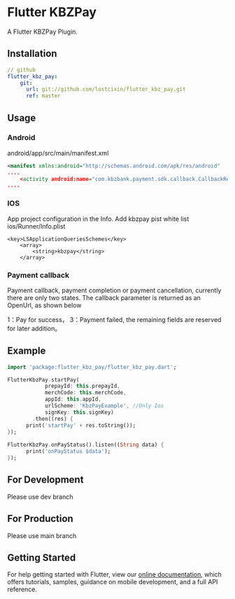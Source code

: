 # Flutter KBZPay 

A Flutter KBZPay Plugin.

## Installation
```yaml
// github
flutter_kbz_pay:
    git:
      url: git://github.com/lostcixin/flutter_kbz_pay.git
      ref: master
```
## Usage
### Android
android/app/src/main/manifest.xml
```xml
<manifest xmlns:android="http://schemas.android.com/apk/res/android"
....
	<activity android:name="com.kbzbank.payment.sdk.callback.CallbackResultActivity" android:theme="@android:style/Theme.NoDisplay" android:exported="true"
....
```
### IOS
App project configuration in the Info. Add kbzpay pist white list
ios/Runner/Info.plist
```plist
<key>LSApplicationQueriesSchemes</key>
	<array>
		<string>kbzpay</string>
	</array>
```

### Payment callback
Payment callback, payment completion or payment cancellation, currently there are only two states. The callback parameter is returned as an OpenUrl, as shown below

1：Pay for success，
3：Payment failed, the remaining fields are reserved for later addition。

## Example
```dart
import 'package:flutter_kbz_pay/flutter_kbz_pay.dart';

FlutterKbzPay.startPay(
            prepayId: this.prepayId,
            merchCode: this.merchCode,
            appId: this.appId,
            urlScheme: 'KbzPayExample', //Only Ios
            signKey: this.signKey)
        .then((res) {
      print('startPay' + res.toString());
});
    
FlutterKbzPay.onPayStatus().listen((String data) {
      print('onPayStatus $data');
});
```

## For Development 
Please use dev branch

## For Production
Please use main branch

## Getting Started
For help getting started with Flutter, view our 
[online documentation](https://flutter.dev/docs), which offers tutorials, 
samples, guidance on mobile development, and a full API reference.
